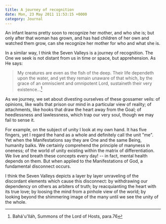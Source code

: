 ```yaml
---
title: A journey of recognition
date: Mon, 23 May 2011 11:53:15 +0000
category: Journal
---
```


An infant learns pretty soon to recognize her mother, and who she is; but
only after that woman has grown, and has had children of her own and
watched them grow, can she recognize her mother for who and what she is.

In a similar way, I think the Seven Valleys is a journey of recognition.
The One we seek is not distant from us in time or space, but apprehension.
As He says:

> My creatures are even as the fish of the deep.  Their life
> dependeth upon the water, and yet they remain unaware of that which, by
> the grace of an omniscient and omnipotent Lord, sustaineth their very
> existence...[^1]

As we journey, we set about divesting ourselves of these gossamer veils:
of opinions, like walls that prison our mind in a particular view of
reality; of attachments, like hooks that draw the heart away from the
Goal; of heedlessness and lawlessness, which trap our very soul, though we
may fail to sense it.

For example, on the subject of unity I look at my own hand.  It has five
fingers, yet I regard the hand as a whole and definitely call the unit
"me".  Yet when the Manifestations say they are One and the same Being,
humanity balks.  We certainly comprehend the principle of manyness in
oneness; of the world of unity existing within the matrix of
differentiation.  We live and breath these concepts every day! -- in fact,
mental health depends on them.  But when applied to the Manifestations of
God, a fundamental disconnect occurs.

I think the Seven Valleys depicts a layer by layer unraveling of the
discordant elements which cause this disconnect: by withdrawing our
dependency on others as arbiters of truth; by reacquianting the heart with
its true love; by loosing the mind from a pinhole view of the world; by
looking beyond the shimmering image of the many until we see the unity of
the whole.

[^1]: Bahá'u'lláh, Summons of the Lord of Hosts, para.76
